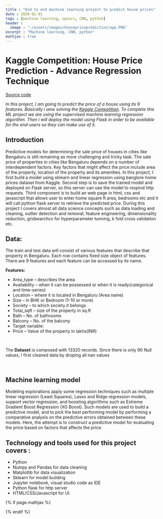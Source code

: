 ```yaml
---
title : "End to end machine learning project to predict house prices"
date : 2020-01-01
tags : [machine learning, opencv, CNN, python]
header :
  image : "./assets/images/housepriceprediction/app.PNG"
excerpt : "Machine learning, CNN, python"
mathjax : true
---
```

# Kaggle Competition: House Price Prediction - Advance Regression Technique
[Source code](https://github.com/achafi/Banglore_House_Prices)

*In this project, I am going to predict the price of a house using its 9 features. Basically i ame solving the [Kaggle Competition](https://www.kaggle.com/amitabhajoy/bengaluru-house-price-data). To complete this ML project we are using the supervised machine learning regression algorithm. Then i will deploy the model using Flask in order to be available for the end-users so they can make use of it.*

## Introduction
Predictive models for determining the sale price of houses in cities like Bengaluru is still remaining as more challenging and tricky task. The sale price of properties in cities like Bengaluru depends on a number of interdependent factors. Key factors that might affect the price include area of the property, location of the property and its amenities.
In this project, I first build a model using sklearn and linear regression using banglore home prices dataset from Kaggle. Second step is to save the trained model and deployed on Flask server, so this server can use the model to respind http requests. Third component is to build an web page in html, css and javascript that allows user to enter home square ft area, bedrooms etc and it will call python flask server to retrieve the predicted price.
During this project I covers almost all data science concepts such as data loading and cleaning, outlier detection and removal, feature engineering, dimensionality reduction, gridsearchcv for hyperparameter tunning, k fold cross validation etc.

## Data:
The train and test data will consist of various features that describe that property in Bengaluru.
Each row contains fixed size object of features. There are 9 features and each feature can be accessed by its name.
<br>

**Features:**
- Area_type – describes the area
- Availability – when it can be possessed or when it is ready(categorical and time-series)
- Location – where it is located in Bengaluru (Area name)
- Size – in BHK or Bedroom (1-10 or more)
- Society – to which society it belongs
- Total_sqft – size of the property in sq.ft
- Bath – No. of bathrooms
- Balcony – No. of the balcony
- Target variable:
- Price – Value of the property in lakhs(INR)
<br>

The **Dataset** is composed with 13320 records.
Since there is only 90 Null values, I first cleaned data by droping all nan values

<br>

## Machine learning model
Modeling explorations apply some regression techniques such as multiple linear regression (Least Squares), Lasso and Ridge regression models, support vector regression, and boosting algorithms such as Extreme Gradient Boost Regression (XG Boost).
Such models are used to build a predictive model, and to pick the best performing model by performing a comparative analysis on the predictive errors obtained between these models. Here, the attempt is to construct a predictive model for evaluating the price based on factors that affects the price.


## Technology and tools used for this project covers :

- Python
- Numpy and Pandas for data cleaning
- Matplotlib for data visualization
- Sklearn for model building
- Jupyter notebook, visual studio code as IDE
- Python flask for http server
- HTML/CSS/Javascript for UI




{% if page.mathjax %}
<script type="text/javascript" async
  src="https://cdn.mathjax.org/mathjax/latest/MathJax.js?config=TeX-MML-AM_CHTML">
</script>
{% endif %}